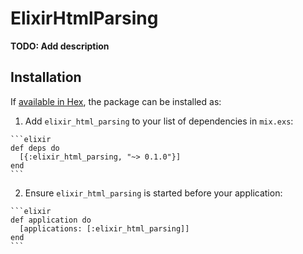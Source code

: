 # ElixirHtmlParsing

**TODO: Add description**

## Installation

If [available in Hex](https://hex.pm/docs/publish), the package can be installed as:

  1. Add `elixir_html_parsing` to your list of dependencies in `mix.exs`:

    ```elixir
    def deps do
      [{:elixir_html_parsing, "~> 0.1.0"}]
    end
    ```

  2. Ensure `elixir_html_parsing` is started before your application:

    ```elixir
    def application do
      [applications: [:elixir_html_parsing]]
    end
    ```

